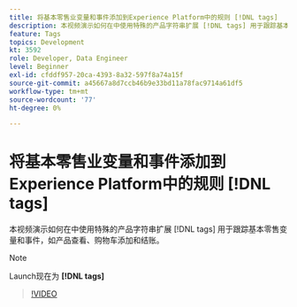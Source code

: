 ```yaml
---
title: 将基本零售业变量和事件添加到Experience Platform中的规则 [!DNL tags]
description: 本视频演示如何在中使用特殊的产品字符串扩展 [!DNL tags] 用于跟踪基本零售变量和事件，如产品查看、购物车添加和结账。
feature: Tags
topics: Development
kt: 3592
role: Developer, Data Engineer
level: Beginner
exl-id: cfddf957-20ca-4393-8a32-597f8a74a15f
source-git-commit: a45667a8d7ccb46b9e33bd11a78fac9714a61df5
workflow-type: tm+mt
source-wordcount: '77'
ht-degree: 0%

---
```


# 将基本零售业变量和事件添加到Experience Platform中的规则 [!DNL tags]

本视频演示如何在中使用特殊的产品字符串扩展 [!DNL tags] 用于跟踪基本零售变量和事件，如产品查看、购物车添加和结账。

>[!NOTE]
>
> Launch现在为 **[!DNL tags]**

>[!VIDEO](https://video.tv.adobe.com/v/28763/?quality=12&learn=on)
